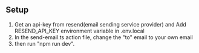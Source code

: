 
## Setup

1. Get an api-key from resend(email sending service provider) and Add RESEND_API_KEY environment variable in .env.local
2. In the send-email.ts action file, change the "to" email to your own email
3. then run "npm run dev".
